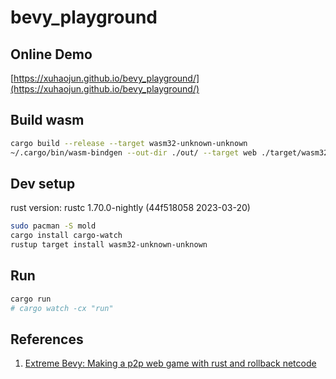 # bevy_playground

## Online Demo

[https://xuhaojun.github.io/bevy_playground/](https://xuhaojun.github.io/bevy_playground/)

## Build wasm

```sh
cargo build --release --target wasm32-unknown-unknown
~/.cargo/bin/wasm-bindgen --out-dir ./out/ --target web ./target/wasm32-unknown-unknown/release/bevy_playground.wasm
```

## Dev setup

rust version: rustc 1.70.0-nightly (44f518058 2023-03-20)

```sh
sudo pacman -S mold
cargo install cargo-watch
rustup target install wasm32-unknown-unknown
```

## Run

```sh
cargo run
# cargo watch -cx "run"
```

## References

1. [ Extreme Bevy: Making a p2p web game with rust and rollback netcode ](https://johanhelsing.studio/posts/extreme-bevy)
